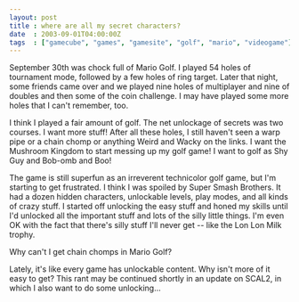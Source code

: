 ```yaml
---
layout: post
title : where are all my secret characters?
date  : 2003-09-01T04:00:00Z
tags  : ["gamecube", "games", "gamesite", "golf", "mario", "videogame"]
---
```

September 30th was chock full of Mario Golf.  I played 54 holes of tournament mode, followed by a few holes of ring target.  Later that night, some friends came over and we played nine holes of multiplayer and nine of doubles and then some of the coin challenge.  I may have played some more holes that I can't remember, too.

I think I played a fair amount of golf.  The net unlockage of secrets was two courses.  I want more stuff!  After all these holes, I still haven't seen a warp pipe or a chain chomp or anything Weird and Wacky on the links.  I want the Mushroom Kingdom to start messing up my golf game!  I want to golf as Shy Guy and Bob-omb and Boo!

The game is still superfun as an irreverent technicolor golf game, but I'm starting to get frustrated.  I think I was spoiled by Super Smash Brothers.  It had a dozen hidden characters, unlockable levels, play modes, and all kinds of crazy stuff.  I started off unlocking the easy stuff and honed my skills until I'd unlocked all the important stuff and lots of the silly little things.  I'm even OK with the fact that there's silly stuff I'll never get -- like the Lon Lon Milk trophy.

Why can't I get chain chomps in Mario Golf?

Lately, it's like every game has unlockable content.  Why isn't more of it easy to get?  This rant may be continued shortly in an update on SCAL2, in which I also want to do some unlocking...


